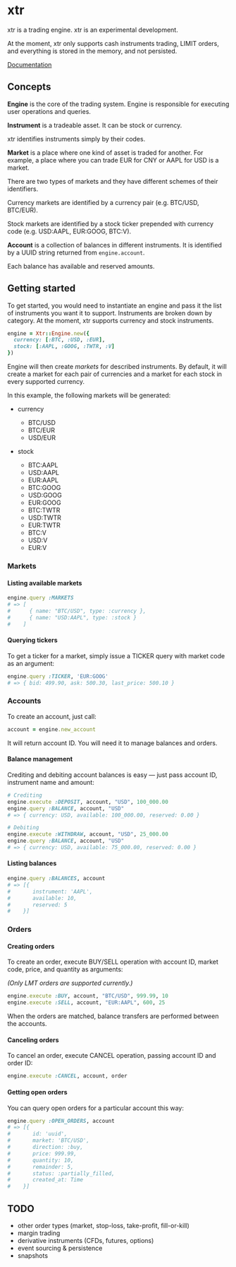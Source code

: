 # xtr

xtr is a trading engine. xtr is an experimental development.

At the moment, xtr only supports cash instruments trading, LIMIT orders, and
everything is stored in the memory, and not persisted.

[Documentation](http://rubydoc.info/github/goshakkk/xtr/master/frames)

## Concepts

**Engine** is the core of the trading system. Engine is responsible for executing
user operations and queries.

**Instrument** is a tradeable asset. It can be stock or currency.

xtr identifies instruments simply by their codes.

**Market** is a place where one kind of asset is traded for another.
For example, a place where you can trade EUR for CNY or AAPL for USD is
a market.

There are two types of markets and they have different schemes of
their identifiers.

Currency markets are identified by a currency pair (e.g. BTC/USD,
BTC/EUR).

Stock markets are identified by a stock ticker prepended with currency
code (e.g. USD:AAPL, EUR:GOOG, BTC:V).

**Account** is a collection of balances in different instruments. It is
identified by a UUID string returned from `engine.account`.

Each balance has available and reserved amounts.

## Getting started

To get started, you would need to instantiate an engine and pass it the list of
instruments you want it to support. Instruments are broken down by
category. At the moment, xtr supports currency and stock instruments.

```ruby
engine = Xtr::Engine.new({
  currency: [:BTC, :USD, :EUR],
  stock: [:AAPL, :GOOG, :TWTR, :V]
})
```

Engine will then create *markets* for described instruments. By default,
it will create a market for each pair of currencies and a market for
each stock in every supported currency.

In this example, the following markets will be generated:

* currency
  * BTC/USD
  * BTC/EUR
  * USD/EUR

* stock
  * BTC:AAPL
  * USD:AAPL
  * EUR:AAPL
  * BTC:GOOG
  * USD:GOOG
  * EUR:GOOG
  * BTC:TWTR
  * USD:TWTR
  * EUR:TWTR
  * BTC:V
  * USD:V
  * EUR:V

### Markets

#### Listing available markets

```ruby
engine.query :MARKETS
# => [
#      { name: "BTC/USD", type: :currency },
#      { name: "USD:AAPL", type: :stock }
#    ]
```

#### Querying tickers

To get a ticker for a market, simply issue a TICKER query with market
code as an argument:

```ruby
engine.query :TICKER, 'EUR:GOOG'
# => { bid: 499.90, ask: 500.30, last_price: 500.10 }
```

### Accounts

To create an account, just call:

```ruby
account = engine.new_account
```

It will return account ID. You will need it to manage balances and
orders.

#### Balance management

Crediting and debiting account balances is easy — just pass account ID,
instrument name and amount:

```ruby
# Crediting
engine.execute :DEPOSIT, account, "USD", 100_000.00
engine.query :BALANCE, account, "USD"
# => { currency: USD, available: 100_000.00, reserved: 0.00 }

# Debiting
engine.execute :WITHDRAW, account, "USD", 25_000.00
engine.query :BALANCE, account, "USD"
# => { currency: USD, available: 75_000.00, reserved: 0.00 }
```

#### Listing balances

```ruby
engine.query :BALANCES, account
# => [{
#       instrument: 'AAPL',
#       available: 10,
#       reserved: 5
#    }]
```

### Orders

#### Creating orders

To create an order, execute BUY/SELL operation with account ID, market
code, price, and quantity as arguments:

*(Only LMT orders are supported currently.)*

```ruby
engine.execute :BUY, account, "BTC/USD", 999.99, 10
engine.execute :SELL, account, "EUR:AAPL", 600, 25
```

When the orders are matched, balance transfers are performed between the
accounts.

#### Canceling orders

To cancel an order, execute CANCEL operation, passing account ID and
order ID:

```ruby
engine.execute :CANCEL, account, order
```

#### Getting open orders

You can query open orders for a particular account this way:

```ruby
engine.query :OPEN_ORDERS, account
# => [{
#       id: 'uuid',
#       market: 'BTC/USD',
#       direction: :buy,
#       price: 999.99,
#       quantity: 10,
#       remainder: 5,
#       status: :partially_filled,
#       created_at: Time
#    }]
```


## TODO

* other order types (market, stop-loss, take-profit, fill-or-kill)
* margin trading
* derivative instruments (CFDs, futures, options)
* event sourcing & persistence
* snapshots
